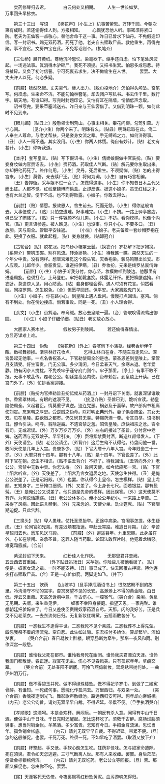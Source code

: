 <!-- { "loadSidebar": true } -->
　　卖药修琴归去迟。　　　　白云何处又相期。 
　　人生一世长如梦。　　　　万事回头早拂衣。 

　　第三十三出　写诏 
　　【卖花声】〔小生上〕机事苦萦思。万转千回。今朝次第有成时。若还偷得佳人到。方报相知。 
　　心慌犹恐他人听。事密须将紧口防。老夫为王仙客一点敬心。替他舍命干这一事。昨日已曾求下仙丹。不免假造印信。写一封诏书。赐无双药酒。药死了他。老夫自去赎取尸首。救他重生。再得完聚。事不宜迟。文房四宝在此。不免写诏则个。〔执笔介〕 

　　【三仙桥】展开黄纸。蓦地沉吟思忆。染毫欲下。缩手还自虑。怕下笔处风波起。一场违法事。眞消得木驴碎尸。我死不须提。又把书生累。怕恩多成怨悲。待将扯碎。又负了初时信誓。宁可死裏去求生。决不做偷生在人世。 
　　罢罢。大丈夫许人以死。何必多疑。 

　　【前腔】猛然怒起。丈夫豪气。替人出力。〔脱巾投地介〕怎怕得头颅坠。奋笔写。何须虑。生来命不济。不能勾翰林簪笔。却去闭户写私书。书去传千里。数行字。瞒天地。有谁知得。写完时封题印记。又怕有耳在隔墙。悄悄低声念取。 
　　诏书写完。要采苹塞鸿送去。昨日亲与王仙客借了。又借到明珠一颗。如何此时不见到来。 

　　【眼儿媚】〔贴丑上〕殷懃领命到荒山。心事未相关。攀花问柳。勾莺引燕。方寸心间。 
　　〔见介小生〕你两个来了。明珠有么。〔贴丑〕明珠已取在此。俺二人奉主人尊命。与老丈帮扶。只是妾身女流之辈。手无缚鸡之力。如何济得事。〔丑〕小人一窍不通。其实没用。〔小生〕你两人休慌。俺自有妙计。〔贴〕老丈有甚计。〔小生〕你听我道。 

　　【本序】套写皇宣。〔贴〕写下假诏书。〔小生〕倩娇娘假做中官装扮。〔贴〕要妾身妆做内官赍诏去。〔小生〕赍药酒。药取佳人气断。〔贴〕解元要你生取出来。你却把他药死了。终作何用。〔小生〕灵丹。死后重生。不须疑惮。〔贴〕怎的出得宫来。〔小生〕莫管。亲去赎尸还。〔贴〕将何为词。〔小生〕自有巧言相骗。 
　　〔丑〕吿押衙。采苹姐不过一女子。怎做得这事。〔小生〕你不知昔日木兰代父而出征。人都不觉。红线至魏博而偷盒。止却反谋。据这小娘子。虽无红线之才。也有木兰之智。便干不成。也不到得败露。小娘子。你敢去得么。 

　　【前腔】〔贴〕情愿。报效恩人。舍生前去。死而无怨。〔小生〕得你这般肯去。大事便成了。〔贴〕只怕空遭难。好事难完。〔小生〕不妨。一路上驿亭旅店。俱已受了贿赂了。〔贴〕只一件容颜不似儿男。〔小生〕不妨。看你模样。也像个内官。〔贴〕更言语参差。被人瞧见。〔小生〕也没事。你只小心。不要多口。〔丑〕放胆。天与周全。管取平安往返。 
　　〔小生〕小娘子。老夫备着一套纱帽罗袍在此。更换了衣服。就此起程。〔贴〕妾身就换。〔贴卸冠介〕 

　　【古轮台】〔贴〕脱花冠。把乌纱小帽罩云鬟。〔换衣介〕罗衫解下把罗袍换。〔系带介〕带钩玉碾。别样风流。转添娇艳。〔小生〕待我瞧一瞧。果然天生的一个年少中贵。没有两样。想唐宫难觅这个殿头官。天香袍染。骏马鸣鞭出长安。市人应羡。儿郞年少。金貂贵显。谁道把伊瞒。〔丑〕乔妆扮。元来是绮罗丛裏俏婵娟。 
　　【前腔】〔小生〕小娘子听我分付。你心坚。妆模做样到陵边。他那里有进退周旋。也须打点。上马登舡。牢把朝靴套挽。休露足纤纤。更把柳腰遮掩。和衣卧。莫遣傍人见。用心防范。〔贴〕妾身都理会得。遇人时须有花言。倘然看破。同投罗网。怎生脱免。〔合〕但愿早回还。保平安。大家离脱鬼门关。 
　　〔小生〕小娘子。你在路小心。到皇陵上遇人盘问。慢慢打点回话。塞鸿。倘有不到处。你在傍边接应。倘若事败。同是一死。〔丑〕小人理会得。 

　　【余文】〔小生〕赍鸩酒。奉鸾缄。放心去皇陵一遍。〔合〕管取唤得流莺出御园。 
　　〔小生〕小娘子仔细仔细。〔贴丑〕老丈放心放心。 

　　大胆家人赛木兰。　　　　假妆男子到陵间。 
　　若还偷得春情出。　　　　方显奇谋难上难。 

　　第三十四出　伪勑 
　　【菊花新】〔外上〕春寒懒下小蒲龛。经卷香炉伴午酣。嫩柳舞掺掺。渐禁林好花妆点。 
　　乞得山林自在身。不随车马走风尘。深宫晏起无他事。一点名香祝圣人。下官勑使周全的是也。蒙圣恩差到皇陵上。掌管月支请受。好生富贵。门无公事。多少淸闲。今日孟春天气。余寒未退。老年爱静。怕有闲杂人搅扰。不免唤牢子谨守府门则个。牢子那里。〔净上〕有事不敢不报。无事不敢乱传。覆老公公。朝廷差高品内使。赍奉勑旨。到皇陵上开读。已在宫门外了。〔外〕忙排香案迎接。 

　　【前腔】〔贴扮内官捧勑旨丑扮祗候从药酒上〕一封丹诏下关南。就裏深谋谁敢参。香雾罩林岚。有眼的遮漫不见。 
　　〔接见介贴〕圣旨已到。跪听宣读。勑皇陵使周全。义起君臣。情莫重乎谋逆。迹连党恶。祸必及于妻孥。故户部尙书租庸使刘震。忘累朝之厚恩。受逆贼之伪命。除将明正典刑外。妻子俱合随坐。其女无双。见在皇陵。朕欲戮之都市。仍又悯其无辜。特赐药酒一尊。令其自尽。诏书到日。卽令引决。呜呼。翦除逆裔。不遗宫禁之羞。昭吿皇陵。庶快祖宗之忿。咨令有司。无或迟误。〔外〕万岁万岁万万岁。〔外〕左右的接过了圣旨。分付宫中老婢。送药酒与无双娘子。早早引决。〔净〕赍将紫禁黄封酒。断送红颜绿发人。〔下外〕天使请坐。〔贴〕老公公请坐。〔外背介〕这后生俺不认得他。待盘问他一番。敢问天使是几年上入宫。贵庚多少。〔贴〕下官大暦十八年入宫。今年贱齿三十一岁。〔外〕大暦只有十四年。那有十八年。〔贴〕是十四年。下官说差了。〔外〕此时下官在朝。怎生不相识。〔贴不语丑背介〕不好了。待我回话。〔丑转向外介〕老公公。宫禁中无数中贵。你怎认得。〔外〕敢问天使。如今祗应那一宫。〔贴〕下官上阳宫听宣。〔外〕天使差了。上阳宫乃宫女退居之地。天使怎生住得。〔丑〕是俺公公说差了。正是昭阳殿。〔外〕也罢。你认得今上皇帝。怎生模样。〔贴〕皇上龙颜。五短身才。三牙掩口细须。〔外〕又差了。今上身长七尺。面若银盆。那有髭髯。〔丑〕是俺公公又说差了。他只道是先帝的模样。因此误答。〔外〕这天使莫不有诈。为何说话蹻蹊。〔丑〕老公公休多心。俺小公公年纪小。一来路上辛苦。二来得了风病。因此语言顚倒。〔外〕元来恁的。天使少坐。洗尘筵席。〔贴〕下官限期迫促。只此吿辞。 

　　【三换头】〔贴〕卑人愚昧。仗托圣恩抬举。正途中病染。宫闱事怎提。休生疑虑。〔丑〕论同官如兄弟。有差迟烦君指迷。早赴云霄路。难追日月期。〔合〕辛苦星轺归去也。愿东风送马蹄。 
　　【前腔】〔外〕逍遥暮年。九重恩赐。此身虽在外。心长在禁闱。亲承圣旨。这罪人随当药取。论国法敢容片时。他犯着龙鳞怒。难宽霜霰威。〔合前〕 

　　紫泥封诏下天来。　　　　红粉佳人化作灰。 
　　无那思君幷恋阙。　　　　五云西去首重回。 
　　〔外下贴丑吊场丑〕采苹姐。你险些儿被他看破了。〔贴〕便是。奴家女流之辈。一时不能支持。〔丑〕事已成了。快去回覆古押衙。待他连夜打点赎取尸首。〔合〕正是一心忙似箭。两脚走如飞。〔并下〕 

　　第三十五出　飮药 
　　【山坡羊】〔旦手捧甁酒诏书上〕恨悠悠盼不到的故里。冷淸淸守不彻的宫宇。杳冥冥望不见的长安。高渺渺上不得的黄金陛。白日低。浮云又重蔽。天高怎诉胸中意。千古伤心。一腔寃气。〔哭介合〕亲闱。黄泉无见期。夫壻。来生重见伊。 
　　奴家不幸陷身掖庭。指望天恩。一家完聚。谁想朝廷把爹妈害了。今日又差使臣赉赐奴家药酒自尽。天那。闪的我好苦。正是兵戈不见老莱衣。一去东流何日归。无复新妆红粉黛。云摇雨散各分飞。 

　　【前腔】一怨我生不逢得平世。二怨我死不见个亲戚。三怨我葬不上得先茔。四怨我祭不着的漂流鬼。空自悲。此生如过隙。东君枉付多娇体。算却繁华。浑如梦裏。 
　　〔哭介合前〕春日凝妆上醉楼。眼穿肠断为牵牛。那堪一夜风和雨。别作深宫一段愁。 

　　【前腔】谁怜我父死在都市。谁怜我母死在幽闭。谁怜我夫君漂泊天涯。谁怜我阖门都散徙。春正迷。寂寞花无主。伤心不见春风美。只有孤冢年年。草痕交翠。 
　　〔哭介合前〕无处春阳不断肠。可怜飞燕倚新妆。鸳鸯绣带抛何处。一曲伊州泪万行。 

　　【前腔】做不得碧玉井死。做不得绿珠楼坠。做不得妃子罗巾。到做了二姬寃骨醉。有谁知。一死成何事。愿魂化作孤鸿去。万里西归。与双亲一处。 
　　〔哭介合前〕香魂夜逐剑光飞。舞影歌声散绿池。路远西归安可得。何年却向帝城栖。〔内云〕老公公钧旨。请刘无双早早自裁。不得迟延。带累不便。〔旦手执酒哭介〕 

　　【孝顺歌】这酒呵。本是合欢杯。解闷巵。一朝反有杀人意。闻得有中山千日酒。便做中山千日味。千日完时还醒起。怎比这杯吃了。须敎千古醉。腐肠烂胁须臾事。想当时销金帐。羊羔酒。多少富贵。怎知有今日。手把金尊流涕。思忆当年。孤负销金帐底。 
　　〔内云〕请刘无双早早自裁。不得迟延。带累不便。〔旦〕怎的这般催促。也罢。千死万死。终须一死。不如早吃了酒罢。〔取酒又放下介〕 

　　【前腔】杯擎起。手又低。手软心酸怎生吃。狂药非佳味。怎与奴家命遭际。死在须臾。君令如天怎逃避。三寸气断离人世。那有人来收瘗。罢罢。身后茫茫。便做金椁银棺何济。 
　　〔内云〕请刘无双吃药。老公公立等回报。〔旦〕苦。那厢又催促也。怎由你不吃。罢罢。 

　　【尾】天涯客死无依倚。今夜裏飘零红粉坠黄泥。血污游魂怎得归。 
